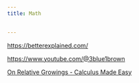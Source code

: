 ```yaml
---
title: Math

 
---
```



<https://betterexplained.com/>

<https://www.youtube.com/@3blue1brown>

[On Relative Growings - Calculus Made Easy](https://calculusmadeeasy.org/3.html)